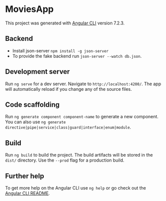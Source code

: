 # MoviesApp

This project was generated with [Angular CLI](https://github.com/angular/angular-cli) version 7.2.3.

## Backend
- Install json-server `npm install -g json-server`
- To provide the fake backend run `json-server --watch db.json`.

## Development server
                                                                            
Run `ng serve` for a dev server. Navigate to `http://localhost:4200/`. The app will automatically reload if you change any of the source files.

## Code scaffolding

Run `ng generate component component-name` to generate a new component. You can also use `ng generate directive|pipe|service|class|guard|interface|enum|module`.

## Build

Run `ng build` to build the project. The build artifacts will be stored in the `dist/` directory. Use the `--prod` flag for a production build.

## Further help

To get more help on the Angular CLI use `ng help` or go check out the [Angular CLI README](https://github.com/angular/angular-cli/blob/master/README.md).
